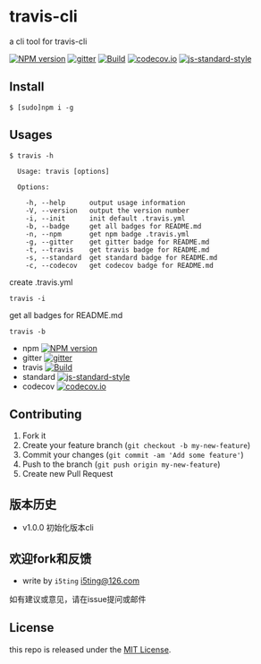 # travis-cli

a cli tool for travis-cli 

[![NPM version](https://img.shields.io/npm/v/travis-cli.svg?style=flat-square)](https://www.npmjs.com/package/travis-cli)
[![gitter](https://badges.gitter.im/Join%20Chat.svg)](https://gitter.im/i5ting/travis-cli?utm_source=badge&utm_medium=badge&utm_campaign=pr-badge&utm_content=badge)
[![Build](https://travis-ci.org/i5ting/travis-cli.svg?branch=master)](https://travis-ci.org/i5ting/travis-cli)
[![codecov.io](https://codecov.io/github/i5ting/travis-cli/coverage.svg?branch=master)](https://codecov.io/github/i5ting/travis-cli?branch=master)
[![js-standard-style](https://img.shields.io/badge/code%20style-standard-brightgreen.svg)](http://standardjs.com/)

## Install

```
$ [sudo]npm i -g 
```

## Usages

```
$ travis -h

  Usage: travis [options]

  Options:

    -h, --help      output usage information
    -V, --version   output the version number
    -i, --init      init default .travis.yml
    -b, --badge     get all badges for README.md
    -n, --npm       get npm badge .travis.yml
    -g, --gitter    get gitter badge for README.md
    -t, --travis    get travis badge for README.md
    -s, --standard  get standard badge for README.md
    -c, --codecov   get codecov badge for README.md
```

create .travis.yml

```
travis -i
```

get all badges for README.md


```
travis -b
```

- npm [![NPM version](https://img.shields.io/npm/v/travis-cli.svg?style=flat-square)](https://www.npmjs.com/package/travis-cli)
- gitter  [![gitter](https://badges.gitter.im/Join%20Chat.svg)](https://gitter.im/i5ting/travis-cli?utm_source=badge&utm_medium=badge&utm_campaign=pr-badge&utm_content=badge)
- travis [![Build](https://travis-ci.org/i5ting/travis-cli.svg?branch=master)](https://travis-ci.org/i5ting/travis-cli)
- standard [![js-standard-style](https://img.shields.io/badge/code%20style-standard-brightgreen.svg)](http://standardjs.com/)
- codecov [![codecov.io](https://codecov.io/github/i5ting/travis-cli/coverage.svg?branch=master)](https://codecov.io/github/i5ting/travis-cli?branch=master)

## Contributing

1. Fork it
2. Create your feature branch (`git checkout -b my-new-feature`)
3. Commit your changes (`git commit -am 'Add some feature'`)
4. Push to the branch (`git push origin my-new-feature`)
5. Create new Pull Request

## 版本历史

- v1.0.0 初始化版本cli

## 欢迎fork和反馈

- write by `i5ting` i5ting@126.com

如有建议或意见，请在issue提问或邮件

## License

this repo is released under the [MIT
License](http://www.opensource.org/licenses/MIT).
